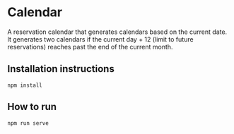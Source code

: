 Calendar
========
A reservation calendar that generates calendars based on the current date. It generates two calendars if the current day + 12 (limit to future reservations) reaches past the end of the current month.

## Installation instructions
```
npm install
```

## How to run
```
npm run serve
```
